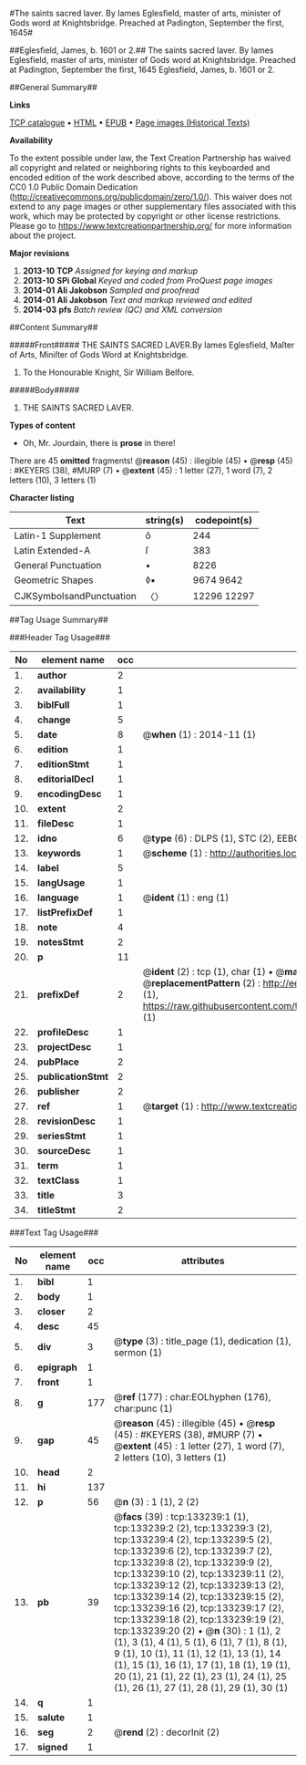 #The saints sacred laver. By Iames Eglesfield, master of arts, minister of Gods word at Knightsbridge. Preached at Padington, September the first, 1645#

##Eglesfield, James, b. 1601 or 2.##
The saints sacred laver. By Iames Eglesfield, master of arts, minister of Gods word at Knightsbridge. Preached at Padington, September the first, 1645
Eglesfield, James, b. 1601 or 2.

##General Summary##

**Links**

[TCP catalogue](http://www.ota.ox.ac.uk/tcp/)  • 
[HTML](http://tei.it.ox.ac.uk/tcp/Texts-HTML/free/A83/A83667.html)  • 
[EPUB](http://tei.it.ox.ac.uk/tcp/Texts-EPUB/free/A83/A83667.epub) • 
[Page images (Historical Texts)](https://historicaltexts.jisc.ac.uk/eebo-99900019e)

**Availability**

To the extent possible under law, the Text Creation Partnership has waived all copyright and related or neighboring rights to this keyboarded and encoded edition of the work described above, according to the terms of the CC0 1.0 Public Domain Dedication (http://creativecommons.org/publicdomain/zero/1.0/). This waiver does not extend to any page images or other supplementary files associated with this work, which may be protected by copyright or other license restrictions. Please go to https://www.textcreationpartnership.org/ for more information about the project.

**Major revisions**

1. __2013-10__ __TCP__ *Assigned for keying and markup*
1. __2013-10__ __SPi Global__ *Keyed and coded from ProQuest page images*
1. __2014-01__ __Ali Jakobson__ *Sampled and proofread*
1. __2014-01__ __Ali Jakobson__ *Text and markup reviewed and edited*
1. __2014-03__ __pfs__ *Batch review (QC) and XML conversion*

##Content Summary##

#####Front#####
THE SAINTS SACRED LAVER.By Iames Eglesfield, Maſter of Arts, Miniſter of Gods Word at Knightsbridge.
1. To the Honourable Knight, Sir William Belfore.

#####Body#####

1. THE SAINTS SACRED LAVER.

**Types of content**

  * Oh, Mr. Jourdain, there is **prose** in there!

There are 45 **omitted** fragments! 
 @__reason__ (45) : illegible (45)  •  @__resp__ (45) : #KEYERS (38), #MURP (7)  •  @__extent__ (45) : 1 letter (27), 1 word (7), 2 letters (10), 3 letters (1)

**Character listing**


|Text|string(s)|codepoint(s)|
|---|---|---|
|Latin-1 Supplement|ô|244|
|Latin Extended-A|ſ|383|
|General Punctuation|•|8226|
|Geometric Shapes|◊▪|9674 9642|
|CJKSymbolsandPunctuation|〈〉|12296 12297|

##Tag Usage Summary##

###Header Tag Usage###

|No|element name|occ|attributes|
|---|---|---|---|
|1.|__author__|2||
|2.|__availability__|1||
|3.|__biblFull__|1||
|4.|__change__|5||
|5.|__date__|8| @__when__ (1) : 2014-11 (1)|
|6.|__edition__|1||
|7.|__editionStmt__|1||
|8.|__editorialDecl__|1||
|9.|__encodingDesc__|1||
|10.|__extent__|2||
|11.|__fileDesc__|1||
|12.|__idno__|6| @__type__ (6) : DLPS (1), STC (2), EEBO-CITATION (1), PROQUEST (1), VID (1)|
|13.|__keywords__|1| @__scheme__ (1) : http://authorities.loc.gov/ (1)|
|14.|__label__|5||
|15.|__langUsage__|1||
|16.|__language__|1| @__ident__ (1) : eng (1)|
|17.|__listPrefixDef__|1||
|18.|__note__|4||
|19.|__notesStmt__|2||
|20.|__p__|11||
|21.|__prefixDef__|2| @__ident__ (2) : tcp (1), char (1)  •  @__matchPattern__ (2) : ([0-9\-]+):([0-9IVX]+) (1), (.+) (1)  •  @__replacementPattern__ (2) : http://eebo.chadwyck.com/downloadtiff?vid=$1&page=$2 (1), https://raw.githubusercontent.com/textcreationpartnership/Texts/master/tcpchars.xml#$1 (1)|
|22.|__profileDesc__|1||
|23.|__projectDesc__|1||
|24.|__pubPlace__|2||
|25.|__publicationStmt__|2||
|26.|__publisher__|2||
|27.|__ref__|1| @__target__ (1) : http://www.textcreationpartnership.org/docs/. (1)|
|28.|__revisionDesc__|1||
|29.|__seriesStmt__|1||
|30.|__sourceDesc__|1||
|31.|__term__|1||
|32.|__textClass__|1||
|33.|__title__|3||
|34.|__titleStmt__|2||


###Text Tag Usage###

|No|element name|occ|attributes|
|---|---|---|---|
|1.|__bibl__|1||
|2.|__body__|1||
|3.|__closer__|2||
|4.|__desc__|45||
|5.|__div__|3| @__type__ (3) : title_page (1), dedication (1), sermon (1)|
|6.|__epigraph__|1||
|7.|__front__|1||
|8.|__g__|177| @__ref__ (177) : char:EOLhyphen (176), char:punc (1)|
|9.|__gap__|45| @__reason__ (45) : illegible (45)  •  @__resp__ (45) : #KEYERS (38), #MURP (7)  •  @__extent__ (45) : 1 letter (27), 1 word (7), 2 letters (10), 3 letters (1)|
|10.|__head__|2||
|11.|__hi__|137||
|12.|__p__|56| @__n__ (3) : 1 (1), 2 (2)|
|13.|__pb__|39| @__facs__ (39) : tcp:133239:1 (1), tcp:133239:2 (2), tcp:133239:3 (2), tcp:133239:4 (2), tcp:133239:5 (2), tcp:133239:6 (2), tcp:133239:7 (2), tcp:133239:8 (2), tcp:133239:9 (2), tcp:133239:10 (2), tcp:133239:11 (2), tcp:133239:12 (2), tcp:133239:13 (2), tcp:133239:14 (2), tcp:133239:15 (2), tcp:133239:16 (2), tcp:133239:17 (2), tcp:133239:18 (2), tcp:133239:19 (2), tcp:133239:20 (2)  •  @__n__ (30) : 1 (1), 2 (1), 3 (1), 4 (1), 5 (1), 6 (1), 7 (1), 8 (1), 9 (1), 10 (1), 11 (1), 12 (1), 13 (1), 14 (1), 15 (1), 16 (1), 17 (1), 18 (1), 19 (1), 20 (1), 21 (1), 22 (1), 23 (1), 24 (1), 25 (1), 26 (1), 27 (1), 28 (1), 29 (1), 30 (1)|
|14.|__q__|1||
|15.|__salute__|1||
|16.|__seg__|2| @__rend__ (2) : decorInit (2)|
|17.|__signed__|1||
